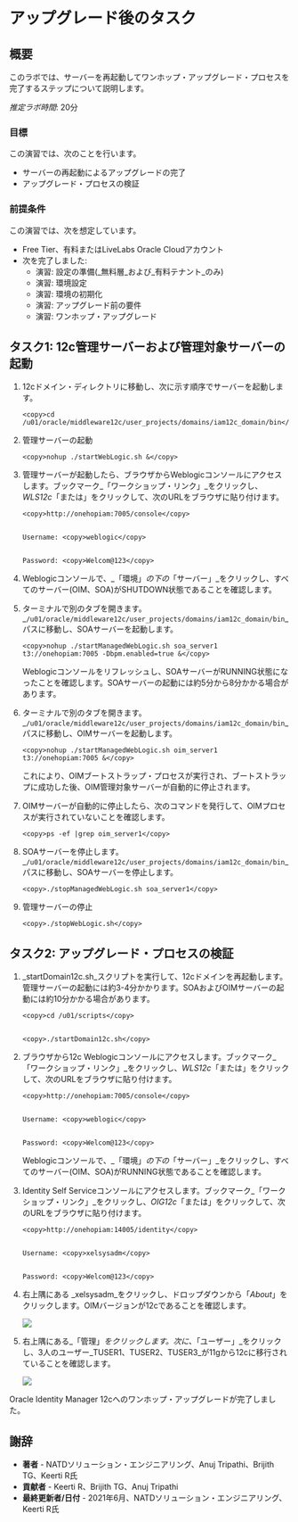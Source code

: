 # アップグレード後のタスク

## 概要

このラボでは、サーバーを再起動してワンホップ・アップグレード・プロセスを完了するステップについて説明します。

_推定ラボ時間_: 20分

### 目標

この演習では、次のことを行います。

*   サーバーの再起動によるアップグレードの完了
*   アップグレード・プロセスの検証

### 前提条件

この演習では、次を想定しています。

*   Free Tier、有料またはLiveLabs Oracle Cloudアカウント
*   次を完了しました:
    *   演習: 設定の準備(_無料層_および_有料テナント_のみ)
    *   演習: 環境設定
    *   演習: 環境の初期化
    *   演習: アップグレード前の要件
    *   演習: ワンホップ・アップグレード

## タスク1: 12c管理サーバーおよび管理対象サーバーの起動

1.  12cドメイン・ディレクトリに移動し、次に示す順序でサーバーを起動します。
    
        <copy>cd /u01/oracle/middleware12c/user_projects/domains/iam12c_domain/bin</copy>
        
2.  管理サーバーの起動
    
        <copy>nohup ./startWebLogic.sh &</copy>
        
3.  管理サーバーが起動したら、ブラウザからWeblogicコンソールにアクセスします。ブックマーク_「ワークショップ・リンク」_をクリックし、_WLS12c_「または」をクリックして、次のURLをブラウザに貼り付けます。
    
        <copy>http://onehopiam:7005/console</copy>
        
    
        Username: <copy>weblogic</copy>
        
    
        Password: <copy>Welcom@123</copy>
        
4.  Weblogicコンソールで、_「環境」_の下の_「サーバー」_をクリックし、すべてのサーバー(OIM、SOA)がSHUTDOWN状態であることを確認します。
    
5.  ターミナルで別のタブを開きます。_`/u01/oracle/middleware12c/user_projects/domains/iam12c_domain/bin`_パスに移動し、SOAサーバーを起動します。
    
        <copy>nohup ./startManagedWebLogic.sh soa_server1 t3://onehopiam:7005 -Dbpm.enabled=true &</copy>
        
    
    Weblogicコンソールをリフレッシュし、SOAサーバーがRUNNING状態になったことを確認します。SOAサーバーの起動には約5分から8分かかる場合があります。
    
6.  ターミナルで別のタブを開きます。_`/u01/oracle/middleware12c/user_projects/domains/iam12c_domain/bin`_パスに移動し、OIMサーバーを起動します。
    
        <copy>nohup ./startManagedWebLogic.sh oim_server1 t3://onehopiam:7005 &</copy>
        
    
    これにより、OIMブートストラップ・プロセスが実行され、ブートストラップに成功した後、OIM管理対象サーバーが自動的に停止されます。
    
7.  OIMサーバーが自動的に停止したら、次のコマンドを発行して、OIMプロセスが実行されていないことを確認します。
    
        <copy>ps -ef |grep oim_server1</copy>
        
8.  SOAサーバーを停止します。_`/u01/oracle/middleware12c/user_projects/domains/iam12c_domain/bin`_パスに移動し、SOAサーバーを停止します。
    
        <copy>./stopManagedWebLogic.sh soa_server1</copy>
        
9.  管理サーバーの停止
    
        <copy>./stopWebLogic.sh</copy>
        

## タスク2: アップグレード・プロセスの検証

1.  _startDomain12c.sh_スクリプトを実行して、12cドメインを再起動します。管理サーバーの起動には約3-4分かかります。SOAおよびOIMサーバーの起動には約10分かかる場合があります。
    
        <copy>cd /u01/scripts</copy>
        
    
        <copy>./startDomain12c.sh</copy>
        
2.  ブラウザから12c Weblogicコンソールにアクセスします。ブックマーク_「ワークショップ・リンク」_をクリックし、_WLS12c_「または」をクリックして、次のURLをブラウザに貼り付けます。
    
        <copy>http://onehopiam:7005/console</copy>
        
    
        Username: <copy>weblogic</copy>
        
    
        Password: <copy>Welcom@123</copy>
        
    
    Weblogicコンソールで、_「環境」_の下の_「サーバー」_をクリックし、すべてのサーバー(OIM、SOA)がRUNNING状態であることを確認します。
    
3.  Identity Self Serviceコンソールにアクセスします。ブックマーク_「ワークショップ・リンク」_をクリックし、_OIG12c_「または」をクリックして、次のURLをブラウザに貼り付けます。
    
        <copy>http://onehopiam:14005/identity</copy>
        
    
        Username: <copy>xelsysadm</copy>
        
    
        Password: <copy>Welcom@123</copy>
        
4.  右上隅にある _xelsysadm_をクリックし、ドロップダウンから「_About_」をクリックします。OIMバージョンが12cであることを確認します。
    
    ![](images/1-identity.png)
    
5.  右上隅にある_「管理」_をクリックします。次に、_「ユーザー」_をクリックし、3人のユーザー_TUSER1、TUSER2、TUSER3_が11gから12cに移行されていることを確認します。
    
    ![](images/2-users.png)
    

Oracle Identity Manager 12cへのワンホップ・アップグレードが完了しました。

## 謝辞

*   **著者** - NATDソリューション・エンジニアリング、Anuj Tripathi、Brijith TG、Keerti R氏
*   **貢献者** - Keerti R、Brijith TG、Anuj Tripathi
*   **最終更新者/日付** - 2021年6月、NATDソリューション・エンジニアリング、Keerti R氏